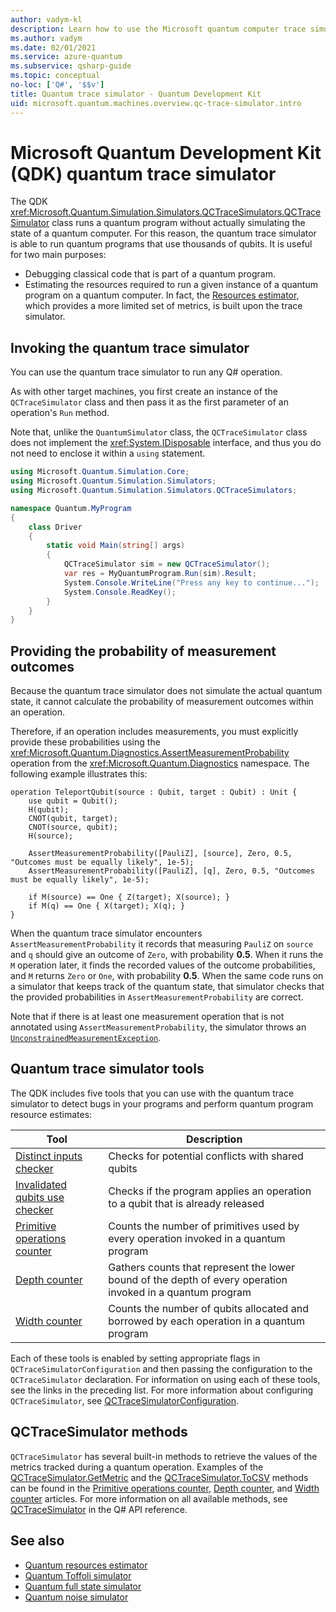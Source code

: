 ```yaml
---
author: vadym-kl
description: Learn how to use the Microsoft quantum computer trace simulator to debug classical code and to estimate resource requirements of a Q# program.
ms.author: vadym
ms.date: 02/01/2021
ms.service: azure-quantum
ms.subservice: qsharp-guide
ms.topic: conceptual
no-loc: ['Q#', '$$v']
title: Quantum trace simulator - Quantum Development Kit
uid: microsoft.quantum.machines.overview.qc-trace-simulator.intro
---
```


# Microsoft Quantum Development Kit (QDK) quantum trace simulator

The QDK <xref:Microsoft.Quantum.Simulation.Simulators.QCTraceSimulators.QCTraceSimulator> class runs a quantum program without actually simulating the state of a quantum computer. For this reason, the quantum trace simulator is able to run quantum programs that use thousands of qubits.  It is useful for two main purposes: 

* Debugging classical code that is part of a quantum program. 
* Estimating the resources required to run a given instance of a quantum program
  on a quantum computer. In fact, the [Resources estimator](xref:microsoft.quantum.machines.overview.resources-estimator), which provides a more limited set of metrics, is built upon the trace simulator.

## Invoking the quantum trace simulator

You can use the quantum trace simulator to run any Q# operation.

As with other target machines, you first create an instance of the `QCTraceSimulator` class and then pass it as the first parameter of an operation's `Run` method.

Note that, unlike the `QuantumSimulator` class, the `QCTraceSimulator` class does not implement the <xref:System.IDisposable> interface, and thus you do not need to enclose it within a `using` statement.

```csharp
using Microsoft.Quantum.Simulation.Core;
using Microsoft.Quantum.Simulation.Simulators;
using Microsoft.Quantum.Simulation.Simulators.QCTraceSimulators;

namespace Quantum.MyProgram
{
    class Driver
    {
        static void Main(string[] args)
        {
            QCTraceSimulator sim = new QCTraceSimulator();
            var res = MyQuantumProgram.Run(sim).Result;
            System.Console.WriteLine("Press any key to continue...");
            System.Console.ReadKey();
        }
    }
}
```

## Providing the probability of measurement outcomes

Because the quantum trace simulator does not simulate the actual quantum state, it cannot calculate the probability of measurement outcomes within an operation. 

Therefore, if an operation includes measurements, you must explicitly provide these probabilities using the <xref:Microsoft.Quantum.Diagnostics.AssertMeasurementProbability> operation from the <xref:Microsoft.Quantum.Diagnostics> namespace. The following example illustrates this:

```qsharp
operation TeleportQubit(source : Qubit, target : Qubit) : Unit {
    use qubit = Qubit();
    H(qubit);
    CNOT(qubit, target);
    CNOT(source, qubit);
    H(source);

    AssertMeasurementProbability([PauliZ], [source], Zero, 0.5, "Outcomes must be equally likely", 1e-5);
    AssertMeasurementProbability([PauliZ], [q], Zero, 0.5, "Outcomes must be equally likely", 1e-5);

    if M(source) == One { Z(target); X(source); }
    if M(q) == One { X(target); X(q); }
}
```

When the quantum trace simulator encounters `AssertMeasurementProbability` it records that measuring `PauliZ` on `source` and `q` should give an outcome of `Zero`, with probability **0.5**. When it runs the `M` operation later, it finds the recorded values of the outcome probabilities, and `M` returns `Zero` or `One`, with probability **0.5**. When the same code runs on a simulator that keeps track of the quantum state, that simulator checks that the provided probabilities in `AssertMeasurementProbability` are correct.

Note that if there is at least one measurement operation that is not annotated using `AssertMeasurementProbability`, the simulator throws an [`UnconstrainedMeasurementException`](/dotnet/api/microsoft.quantum.simulation.qctracesimulatorruntime.unconstrainedmeasurementexception).

## Quantum trace simulator tools

The QDK includes five tools that you can use with the quantum trace simulator to detect bugs in your programs and perform quantum program resource estimates: 

|Tool | Description |
|-----| -----|
|[Distinct inputs checker](xref:microsoft.quantum.machines.overview.qc-trace-simulator.distinct-inputs) |Checks for potential conflicts with shared qubits |
|[Invalidated qubits use checker](xref:microsoft.quantum.machines.overview.qc-trace-simulator.invalidated-qubits)  |Checks if the program applies an operation to a qubit that is already released |
|[Primitive operations counter](xref:microsoft.quantum.machines.overview.qc-trace-simulator.primitive-counter)  | Counts the number of primitives used by every operation invoked in a quantum program  |
|[Depth counter](xref:microsoft.quantum.machines.overview.qc-trace-simulator.depth-counter)  |Gathers counts that represent the lower bound of the depth of every operation invoked in a quantum program   |
|[Width counter](xref:microsoft.quantum.machines.overview.qc-trace-simulator.width-counter)  |Counts the number of qubits allocated and borrowed by each operation in a quantum program |

Each of these tools is enabled by setting appropriate flags in `QCTraceSimulatorConfiguration` and then passing the configuration to the `QCTraceSimulator` declaration. For information on using each of these tools, see the links in the preceding list. For more information about configuring `QCTraceSimulator`, see [QCTraceSimulatorConfiguration](xref:Microsoft.Quantum.Simulation.Simulators.QCTraceSimulators.QCTraceSimulatorConfiguration).

## QCTraceSimulator methods

`QCTraceSimulator` has several built-in methods to retrieve the values of the metrics tracked during a quantum operation. Examples of the [QCTraceSimulator.GetMetric](/dotnet/api/microsoft.quantum.simulation.simulators.qctracesimulators.qctracesimulator.getmetric) and the [QCTraceSimulator.ToCSV](/dotnet/api/microsoft.quantum.simulation.simulators.qctracesimulators.qctracesimulator.tocsv) methods can be found in the [Primitive operations counter](xref:microsoft.quantum.machines.overview.qc-trace-simulator.primitive-counter), [Depth counter](xref:microsoft.quantum.machines.overview.qc-trace-simulator.depth-counter), and [Width counter](xref:microsoft.quantum.machines.overview.qc-trace-simulator.width-counter) articles. For more information on all available methods, see [QCTraceSimulator](xref:Microsoft.Quantum.Simulation.Simulators.QCTraceSimulators.QCTraceSimulator) in the Q# API reference.  

## See also

- [Quantum resources estimator](xref:microsoft.quantum.machines.overview.resources-estimator)
- [Quantum Toffoli simulator](xref:microsoft.quantum.machines.overview.toffoli-simulator)
- [Quantum full state simulator](xref:microsoft.quantum.machines.overview.full-state-simulator)
- [Quantum noise simulator](xref:microsoft.quantum.machines.overview.noise-simulator)
